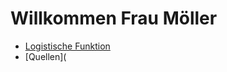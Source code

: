 # Willkommen Frau Möller 

* [Logistische Funktion](https://www.geogebra.org/m/mbznmn6k)
* [Quellen](
